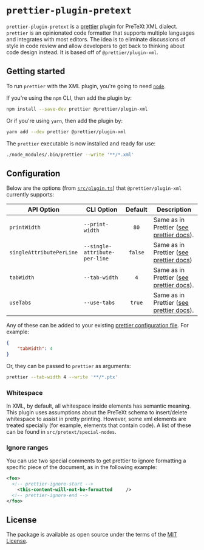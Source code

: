 # `prettier-plugin-pretext`

`prettier-plugin-pretext` is a [prettier](https://prettier.io/) plugin for PreTeXt XML dialect. `prettier` is an opinionated code formatter that supports multiple languages and integrates with most editors. The idea is to eliminate discussions of style in code review and allow developers to get back to thinking about code design instead. It is based off of `@prettier/plugin-xml`.

## Getting started

To run `prettier` with the XML plugin, you're going to need [`node`](https://nodejs.org/en/download/).

If you're using the `npm` CLI, then add the plugin by:

```bash
npm install --save-dev prettier @prettier/plugin-xml
```

Or if you're using `yarn`, then add the plugin by:

```bash
yarn add --dev prettier @prettier/plugin-xml
```

The `prettier` executable is now installed and ready for use:

```bash
./node_modules/.bin/prettier --write '**/*.xml'
```

## Configuration

Below are the options (from [`src/plugin.ts`](src/plugin.ts)) that `@prettier/plugin-xml` currently supports:

| API Option                 | CLI Option                     |  Default   | Description                                                                                                   |
| -------------------------- | ------------------------------ | :--------: | ------------------------------------------------------------------------------------------------------------- |
| `printWidth`               | `--print-width`                |    `80`    | Same as in Prettier ([see prettier docs](https://prettier.io/docs/en/options.html#print-width)).              |
| `singleAttributePerLine`   | `--single-attribute-per-line`  |  `false`   | Same as in Prettier ([see prettier docs](https://prettier.io/docs/en/options.html#single-attribute-per-line)) |
| `tabWidth`                 | `--tab-width`                  |    `4`     | Same as in Prettier ([see prettier docs](https://prettier.io/docs/en/options.html#tab-width)).                |
| `useTabs`                 | `--use-tabs`                  |    `true`     | Same as in Prettier ([see prettier docs](https://prettier.io/docs/en/options.html#use-tabs)).                |

Any of these can be added to your existing [prettier configuration
file](https://prettier.io/docs/en/configuration.html). For example:

```json
{
    "tabWidth": 4
}
```

Or, they can be passed to `prettier` as arguments:

```bash
prettier --tab-width 4 --write '**/*.ptx'
```

### Whitespace

In XML, by default, all whitespace inside elements has semantic meaning. This plugin uses assumptions about the PreTeXt
schema to insert/delete whitespace to assist in pretty printing. However, some xml elements are treated specially (for example, elements that contain code). A list of these can be found in `src/pretext/special-nodes`.

### Ignore ranges

You can use two special comments to get prettier to ignore formatting a specific piece of the document, as in the following example:

```xml
<foo>
  <!-- prettier-ignore-start -->
    <this-content-will-not-be-formatted     />
  <!-- prettier-ignore-end -->
</foo>
```

## License

The package is available as open source under the terms of the [MIT License](https://opensource.org/licenses/MIT).
